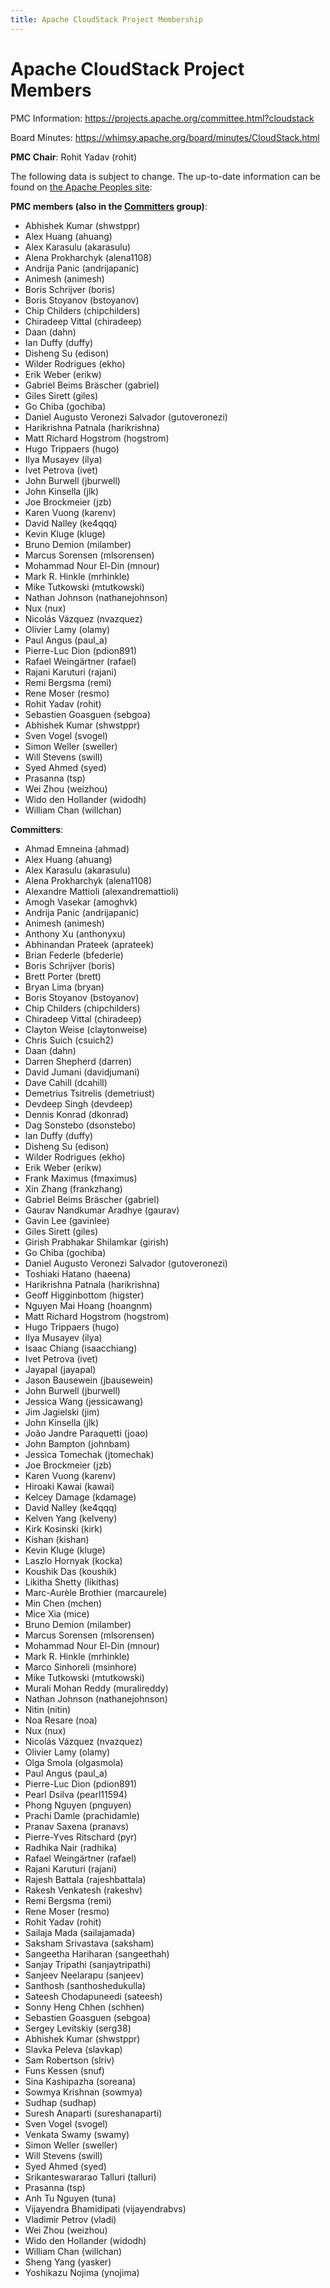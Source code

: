 ```yaml
---
title: Apache CloudStack Project Membership
---
```


# Apache CloudStack Project Members

PMC Information: https://projects.apache.org/committee.html?cloudstack

Board Minutes: https://whimsy.apache.org/board/minutes/CloudStack.html

**PMC Chair**: Rohit Yadav  (rohit)

The following data is subject to change. The up-to-date information can be found on <a href="http://people.apache.org/committers-by-project.html#cloudstack-pmc">the Apache Peoples site</a>:

**PMC members (also in the [Committers](#committers) group)**:

- Abhishek Kumar    (shwstppr)
- Alex Huang	(ahuang)
- Alex Karasulu	(akarasulu)
- Alena Prokharchyk	(alena1108)
- Andrija Panic	(andrijapanic)
- Animesh	(animesh)
- Boris Schrijver	(boris)
- Boris Stoyanov	(bstoyanov)
- Chip Childers	(chipchilders)
- Chiradeep Vittal	(chiradeep)
- Daan	(dahn)
- Ian Duffy	(duffy)
- Disheng Su	(edison)
- Wilder Rodrigues	(ekho)
- Erik Weber	(erikw)
- Gabriel Beims Bräscher	(gabriel)
- Giles Sirett	(giles)
- Go Chiba	(gochiba)
- Daniel Augusto Veronezi Salvador	(gutoveronezi)
- Harikrishna Patnala	(harikrishna)
- Matt Richard Hogstrom	(hogstrom)
- Hugo Trippaers	(hugo)
- Ilya Musayev	(ilya)
- Ivet Petrova	(ivet)
- John Burwell	(jburwell)
- John Kinsella	(jlk)
- Joe Brockmeier	(jzb)
- Karen Vuong	(karenv)
- David Nalley	(ke4qqq)
- Kevin Kluge	(kluge)
- Bruno Demion	(milamber)
- Marcus Sorensen	(mlsorensen)
- Mohammad Nour El-Din	(mnour)
- Mark R. Hinkle	(mrhinkle)
- Mike Tutkowski	(mtutkowski)
- Nathan Johnson	(nathanejohnson)
- Nux	(nux)
- Nicolás Vázquez	(nvazquez)
- Olivier Lamy	(olamy)
- Paul Angus	(paul_a)
- Pierre-Luc Dion	(pdion891)
- Rafael Weingärtner	(rafael)
- Rajani Karuturi	(rajani)
- Remi Bergsma	(remi)
- Rene Moser	(resmo)
- Rohit Yadav	(rohit)
- Sebastien Goasguen	(sebgoa)
- Abhishek Kumar	(shwstppr)
- Sven Vogel	(svogel)
- Simon Weller	(sweller)
- Will Stevens	(swill)
- Syed Ahmed	(syed)
- Prasanna	(tsp)
- Wei Zhou	(weizhou)
- Wido den Hollander	(widodh)
- William Chan	(willchan)

**<a name="committers">Committers</a>**:

- Ahmad Emneina	(ahmad)
- Alex Huang	(ahuang)
- Alex Karasulu	(akarasulu)
- Alena Prokharchyk	(alena1108)
- Alexandre Mattioli	(alexandremattioli)
- Amogh Vasekar	(amoghvk)
- Andrija Panic	(andrijapanic)
- Animesh	(animesh)
- Anthony Xu	(anthonyxu)
- Abhinandan Prateek	(aprateek)
- Brian Federle	(bfederle)
- Boris Schrijver	(boris)
- Brett Porter	(brett)
- Bryan Lima	(bryan)
- Boris Stoyanov	(bstoyanov)
- Chip Childers	(chipchilders)
- Chiradeep Vittal	(chiradeep)
- Clayton Weise	(claytonweise)
- Chris Suich	(csuich2)
- Daan	(dahn)
- Darren Shepherd	(darren)
- David Jumani	(davidjumani)
- Dave Cahill	(dcahill)
- Demetrius Tsitrelis	(demetriust)
- Devdeep Singh	(devdeep)
- Dennis Konrad	(dkonrad)
- Dag Sonstebo	(dsonstebo)
- Ian Duffy	(duffy)
- Disheng Su	(edison)
- Wilder Rodrigues	(ekho)
- Erik Weber	(erikw)
- Frank Maximus	(fmaximus)
- Xin Zhang	(frankzhang)
- Gabriel Beims Bräscher	(gabriel)
- Gaurav Nandkumar Aradhye	(gaurav)
- Gavin Lee	(gavinlee)
- Giles Sirett	(giles)
- Girish Prabhakar Shilamkar	(girish)
- Go Chiba	(gochiba)
- Daniel Augusto Veronezi Salvador	(gutoveronezi)
- Toshiaki Hatano	(haeena)
- Harikrishna Patnala	(harikrishna)
- Geoff Higginbottom	(higster)
- Nguyen Mai Hoang	(hoangnm)
- Matt Richard Hogstrom	(hogstrom)
- Hugo Trippaers	(hugo)
- Ilya Musayev	(ilya)
- Isaac Chiang	(isaacchiang)
- Ivet Petrova	(ivet)
- Jayapal	(jayapal)
- Jason Bausewein	(jbausewein)
- John Burwell	(jburwell)
- Jessica Wang	(jessicawang)
- Jim Jagielski	(jim)
- John Kinsella	(jlk)
- João Jandre Paraquetti	(joao)
- John Bampton	(johnbam)
- Jessica Tomechak	(jtomechak)
- Joe Brockmeier	(jzb)
- Karen Vuong	(karenv)
- Hiroaki Kawai	(kawai)
- Kelcey Damage	(kdamage)
- David Nalley	(ke4qqq)
- Kelven Yang	(kelveny)
- Kirk Kosinski	(kirk)
- Kishan	(kishan)
- Kevin Kluge	(kluge)
- Laszlo Hornyak	(kocka)
- Koushik Das	(koushik)
- Likitha Shetty	(likithas)
- Marc-Aurèle Brothier	(marcaurele)
- Min Chen	(mchen)
- Mice Xia	(mice)
- Bruno Demion	(milamber)
- Marcus Sorensen	(mlsorensen)
- Mohammad Nour El-Din	(mnour)
- Mark R. Hinkle	(mrhinkle)
- Marco Sinhoreli	(msinhore)
- Mike Tutkowski	(mtutkowski)
- Murali Mohan Reddy	(muralireddy)
- Nathan Johnson	(nathanejohnson)
- Nitin	(nitin)
- Noa Resare	(noa)
- Nux	(nux)
- Nicolás Vázquez	(nvazquez)
- Olivier Lamy	(olamy)
- Olga Smola	(olgasmola)
- Paul Angus	(paul_a)
- Pierre-Luc Dion	(pdion891)
- Pearl Dsilva	(pearl11594)
- Phong Nguyen	(pnguyen)
- Prachi Damle	(prachidamle)
- Pranav Saxena	(pranavs)
- Pierre-Yves Ritschard	(pyr)
- Radhika Nair	(radhika)
- Rafael Weingärtner	(rafael)
- Rajani Karuturi	(rajani)
- Rajesh Battala	(rajeshbattala)
- Rakesh Venkatesh	(rakeshv)
- Remi Bergsma	(remi)
- Rene Moser	(resmo)
- Rohit Yadav	(rohit)
- Sailaja Mada	(sailajamada)
- Saksham Srivastava	(saksham)
- Sangeetha Hariharan	(sangeethah)
- Sanjay Tripathi	(sanjaytripathi)
- Sanjeev Neelarapu	(sanjeev)
- Santhosh	(santhoshedukulla)
- Sateesh Chodapuneedi	(sateesh)
- Sonny Heng Chhen	(schhen)
- Sebastien Goasguen	(sebgoa)
- Sergey Levitskiy	(serg38)
- Abhishek Kumar	(shwstppr)
- Slavka Peleva	(slavkap)
- Sam Robertson	(slriv)
- Funs Kessen	(snuf)
- Sina Kashipazha	(soreana)
- Sowmya Krishnan	(sowmya)
- Sudhap	(sudhap)
- Suresh Anaparti	(sureshanaparti)
- Sven Vogel	(svogel)
- Venkata Swamy	(swamy)
- Simon Weller	(sweller)
- Will Stevens	(swill)
- Syed Ahmed	(syed)
- Srikanteswararao Talluri	(talluri)
- Prasanna	(tsp)
- Anh Tu Nguyen	(tuna)
- Vijayendra Bhamidipati	(vijayendrabvs)
- Vladimir Petrov	(vladi)
- Wei Zhou	(weizhou)
- Wido den Hollander	(widodh)
- William Chan	(willchan)
- Sheng Yang	(yasker)
- Yoshikazu Nojima	(ynojima)
